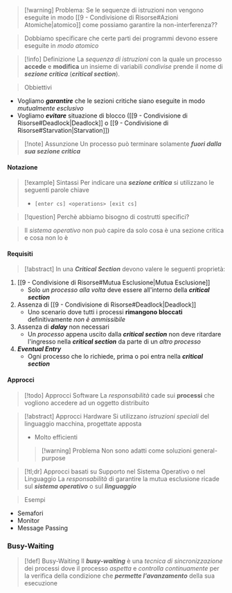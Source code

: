 >[!warning] Problema: Se le sequenze di istruzioni non vengono eseguite in modo [[9 - Condivisione di Risorse#Azioni Atomiche|atomico]] come possiamo garantire la non-interferenza??

>Dobbiamo specificare che certe parti dei programmi devono essere eseguite in *modo atomico*

>[!info] Definizione
>La *sequenza di istruzioni* con la quale un processo **accede** e **modifica** un insieme di variabili *condivise* prende il nome di ***sezione critica*** (***critical section***).

> Obbiettivi
- Vogliamo ***garantire*** che le sezioni critiche siano eseguite in modo *mutualmente esclusivo*
- Vogliamo ***evitare*** situazione di blocco ([[9 - Condivisione di Risorse#Deadlock|Deadlock]] o [[9 - Condivisione di Risorse#Starvation|Starvation]])
 
>[!note] Assunzione
>Un processo può terminare solamente ***fuori dalla sua sezione critica***
#### Notazione
>[!example] Sintassi
>Per indicare una ***sezione critica*** si utilizzano le seguenti parole chiave
>- `[enter cs] <operations> [exit cs]`

>[!question] Perchè abbiamo bisogno di costrutti specifici?

> Il *sistema operativo* non può capire da solo cosa è una sezione critica e cosa non lo è

#### Requisiti
>[!abstract] In una ***Critical Section*** devono valere le seguenti proprietà: 

1. [[9 - Condivisione di Risorse#Mutua Esclusione|Mutua Esclusione]]
	- Solo *un processo alla volta* deve essere all'interno della ***critical section***
2. Assenza di [[9 - Condivisione di Risorse#Deadlock|Deadlock]]
	- Uno scenario dove tutti i processi **rimangono bloccati** definitivamente *non è ammissibile*
3. Assenza di ***dalay*** non necessari
	- Un *processo* appena uscito dalla ***critical section*** non deve ritardare l'ingresso nella ***critical section*** da parte di un *altro processo*
4. ***Eventual Entry***
	- Ogni processo che lo richiede, prima o poi entra nella ***critical section***

#### Approcci
>[!todo] Approcci Software
>La *responsabilità* cade sui **processi** che vogliono accedere ad un oggetto distribuito 

>[!abstract] Approcci Hardware
>Si utilizzano *istruzioni speciali* del linguaggio macchina, progettate apposta
>- Molto efficienti
>
>>[!warning] Problema
>>Non sono adatti come soluzioni general-purpose

>[!tl;dr] Approcci basati su Supporto nel Sistema Operativo o nel Linguaggio
>La *responsabilità* di garantire la mutua esclusione ricade sul ***sistema operativo*** o sul ***linguaggio***

>Esempi
- Semafori
- Monitor
- Message Passing

### Busy-Waiting
>[!def] Busy-Waiting
>Il ***busy-waiting*** è una *tecnica di sincronizzazione* dei processi dove il processo *aspetta* e *controlla continuamente* per la verifica della condizione che ***permette l'avanzamento*** della sua esecuzione